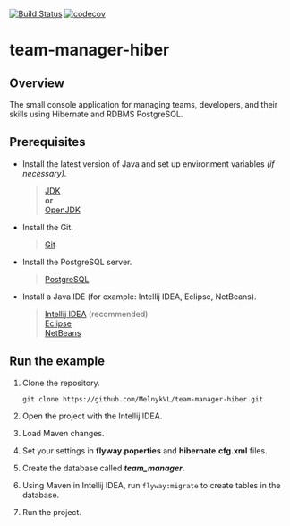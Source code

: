 [![Build Status](https://travis-ci.com/MelnykVL/team-manager-hiber.svg?branch=master)](https://travis-ci.com/MelnykVL/team-manager-hiber)
[![codecov](https://codecov.io/gh/MelnykVL/team-manager-hiber/branch/master/graph/badge.svg?token=5RG53C1C1H)](https://codecov.io/gh/MelnykVL/team-manager-hiber)
# team-manager-hiber

## Overview

The small console application for managing teams, developers, and their skills using Hibernate and RDBMS PostgreSQL.

## Prerequisites

- Install the latest version of Java and set up environment variables *(if necessary)*.

  > [JDK](https://www.oracle.com/java/technologies/javase-downloads.html)<br>
  > **or**<br>
  > [OpenJDK](https://openjdk.java.net/install/)

- Install the Git.

  > [Git](https://git-scm.com/downloads)

- Install the PostgreSQL server.

  > [PostgreSQL](https://www.postgresql.org/download/)

- Install a Java IDE (for example: Intellij IDEA, Eclipse, NetBeans).

  > [Intellij IDEA](https://www.jetbrains.com/idea/download/#section=windows) (recommended)<br>
  > [Eclipse](https://www.eclipse.org/downloads/)<br>
  > [NetBeans](https://netbeans.apache.org/download/)

## Run the example

1. Clone the repository.<br>

    `git clone https://github.com/MelnykVL/team-manager-hiber.git`

2. Open the project with the Intellij IDEA.
3. Load Maven changes.
4. Set your settings in **flyway.poperties** and **hibernate.cfg.xml** files.
5. Create the database called ***team_manager***.
6. Using Maven in Intellij IDEA, run `flyway:migrate` to create tables in the database.
7. Run the project.
